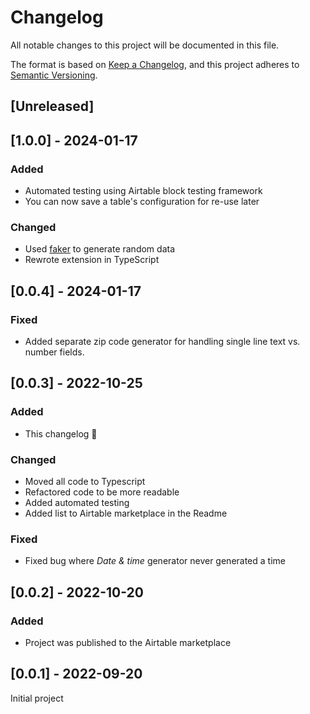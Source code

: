 # Changelog

All notable changes to this project will be documented in this file.

The format is based on [Keep a Changelog](https://keepachangelog.com/en/1.0.0/),
and this project adheres to [Semantic Versioning](https://semver.org/spec/v2.0.0.html).

## [Unreleased]

## [1.0.0] - 2024-01-17

### Added

- Automated testing using Airtable block testing framework
- You can now save a table's configuration for re-use later

### Changed

- Used [faker](https://www.npmjs.com/package/@faker-js/faker) to generate random data
- Rewrote extension in TypeScript

## [0.0.4] - 2024-01-17

### Fixed

- Added separate zip code generator for handling single line text vs. number fields.

## [0.0.3] - 2022-10-25

### Added

- This changelog :tada:

### Changed

- Moved all code to Typescript
- Refactored code to be more readable
- Added automated testing
- Added list to Airtable marketplace in the Readme

### Fixed

- Fixed bug where _Date & time_ generator never generated a time

## [0.0.2] - 2022-10-20

### Added

- Project was published to the Airtable marketplace

## [0.0.1] - 2022-09-20

Initial project
